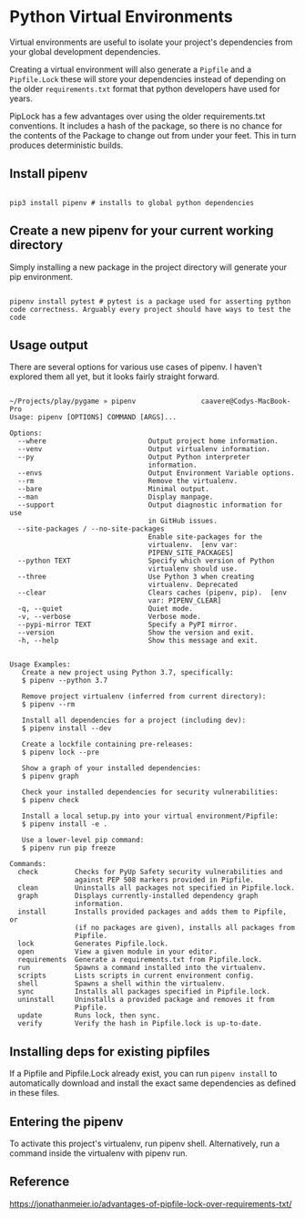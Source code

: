 # Python Virtual Environments
Virtual environments are useful to isolate your project's dependencies from your global development dependencies.

Creating a virtual environment will also generate a `Pipfile` and a `Pipfile.Lock` these will store your dependencies instead of depending on the older `requirements.txt` format that python developers have used for years.

PipLock has a few advantages over using the older requirements.txt conventions.
It includes a hash of the package, so there is no chance for the contents of the Package to change out from under your feet.  This in turn produces deterministic builds.

## Install pipenv
```shell

pip3 install pipenv # installs to global python dependencies
```

## Create a new pipenv for your current working directory
Simply installing a new package in the project directory will generate your pip environment.
```shell

pipenv install pytest # pytest is a package used for asserting python code correctness. Arguably every project should have ways to test the code
```

## Usage output
There are several options for various use cases of pipenv.  I haven't explored them all yet, but it looks fairly straight forward.
```shell

~/Projects/play/pygame » pipenv                caavere@Codys-MacBook-Pro
Usage: pipenv [OPTIONS] COMMAND [ARGS]...

Options:
  --where                         Output project home information.
  --venv                          Output virtualenv information.
  --py                            Output Python interpreter
                                  information.
  --envs                          Output Environment Variable options.
  --rm                            Remove the virtualenv.
  --bare                          Minimal output.
  --man                           Display manpage.
  --support                       Output diagnostic information for use
                                  in GitHub issues.
  --site-packages / --no-site-packages
                                  Enable site-packages for the
                                  virtualenv.  [env var:
                                  PIPENV_SITE_PACKAGES]
  --python TEXT                   Specify which version of Python
                                  virtualenv should use.
  --three                         Use Python 3 when creating
                                  virtualenv. Deprecated
  --clear                         Clears caches (pipenv, pip).  [env
                                  var: PIPENV_CLEAR]
  -q, --quiet                     Quiet mode.
  -v, --verbose                   Verbose mode.
  --pypi-mirror TEXT              Specify a PyPI mirror.
  --version                       Show the version and exit.
  -h, --help                      Show this message and exit.


Usage Examples:
   Create a new project using Python 3.7, specifically:
   $ pipenv --python 3.7

   Remove project virtualenv (inferred from current directory):
   $ pipenv --rm

   Install all dependencies for a project (including dev):
   $ pipenv install --dev

   Create a lockfile containing pre-releases:
   $ pipenv lock --pre

   Show a graph of your installed dependencies:
   $ pipenv graph

   Check your installed dependencies for security vulnerabilities:
   $ pipenv check

   Install a local setup.py into your virtual environment/Pipfile:
   $ pipenv install -e .

   Use a lower-level pip command:
   $ pipenv run pip freeze

Commands:
  check         Checks for PyUp Safety security vulnerabilities and
                against PEP 508 markers provided in Pipfile.
  clean         Uninstalls all packages not specified in Pipfile.lock.
  graph         Displays currently-installed dependency graph
                information.
  install       Installs provided packages and adds them to Pipfile, or
                (if no packages are given), installs all packages from
                Pipfile.
  lock          Generates Pipfile.lock.
  open          View a given module in your editor.
  requirements  Generate a requirements.txt from Pipfile.lock.
  run           Spawns a command installed into the virtualenv.
  scripts       Lists scripts in current environment config.
  shell         Spawns a shell within the virtualenv.
  sync          Installs all packages specified in Pipfile.lock.
  uninstall     Uninstalls a provided package and removes it from
                Pipfile.
  update        Runs lock, then sync.
  verify        Verify the hash in Pipfile.lock is up-to-date.
```

## Installing deps for existing pipfiles

If a Pipfile and Pipfile.Lock already exist, you can run `pipenv install` to automatically download and install the exact same dependencies as defined in these files.

## Entering the pipenv

To activate this project's virtualenv, run pipenv shell.
Alternatively, run a command inside the virtualenv with pipenv run.

## Reference
https://jonathanmeier.io/advantages-of-pipfile-lock-over-requirements-txt/
